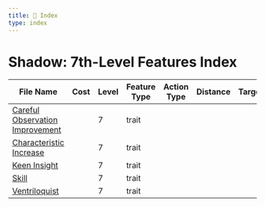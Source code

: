 ```yaml
---
title: 📑 Index
type: index
---
```


# Shadow: 7th-Level Features Index

| File Name                                                                 | Cost | Level | Feature Type | Action Type | Distance | Target |
| ------------------------------------------------------------------------- | ---- | ----- | ------------ | ----------- | -------- | ------ |
| [Careful Observation Improvement](../Careful%20Observation%20Improvement) |      | 7     | trait        |             |          |        |
| [Characteristic Increase](../Characteristic%20Increase)                   |      | 7     | trait        |             |          |        |
| [Keen Insight](../Keen%20Insight)                                         |      | 7     | trait        |             |          |        |
| [Skill](../Skill)                                                         |      | 7     | trait        |             |          |        |
| [Ventriloquist](../Ventriloquist)                                         |      | 7     | trait        |             |          |        |
